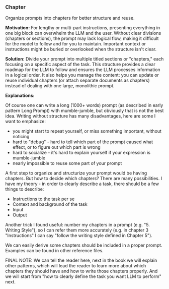 ### Chapter
Organize prompts into chapters for better structure and reuse.

**Motivation:** For lengthy or multi-part instructions, presenting everything in one big block can overwhelm the LLM and the user. Without clear divisions (chapters or sections), the prompt may lack logical flow, making it difficult for the model to follow and for you to maintain. Important context or instructions might be buried or overlooked when the structure isn't clear.

**Solution:** Divide your prompt into multiple titled sections or "chapters," each focusing on a specific aspect of the task. This structure provides a clear roadmap for the LLM to follow and ensures the LLM processes information in a logical order. It also helps you manage the content: you can update or reuse individual chapters (or attach separate documents as chapters) instead of dealing with one large, monolithic prompt.

**Explanations:** 

Of course one can write a long (1000+ words) prompt (as described in early pattern Long Prompt) with mumble-jumble, but obviously that is not the best idea. Writing without structure has many disadvantages, here are some I want to emphasize:

* you might start to repeat yourself, or miss something important, without noticing
* hard to "debug" - hard to tell which part of the prompt caused what effect, or to figure out which part is wrong
* hard to socialize - it's hard to explain yourself if your expression is mumble-jumble
* nearly impossible to reuse some part of your prompt

A first step to organize and structurize your prompt would be having chapters. But how to decide which chapters? There are many possibilities. I have my theory - in order to clearly describe a task, there should be a few things to describe:

* Instructions to the task per se
* Context and background of the task
* Input
* Output

Another trick I found useful: number my chapters in a prompt (e.g. "5. Writing Style"), so I can refer them more accurately (e.g. in chapter 3 "Instructions" I can say "follow the writing style defined in Chapter 5").

We can easily derive some chapters should be included in a proper prompt. Examples can be found in other reference files.

FINAL NOTE: We can tell the reader here, next in the book we will explain other patterns, which will lead the reader to learn more about which chapters they should have and how to write those chapters properly. And we will start from "how to clearly define the task you want LLM to perform" next.
